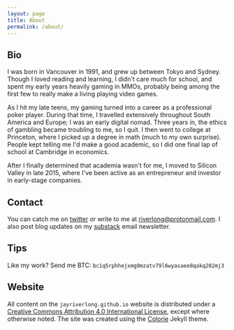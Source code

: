 ```yaml
---
layout: page
title: About
permalink: /about/
---
```


## Bio

I was born in Vancouver in 1991, and grew up between Tokyo and Sydney.
Though I loved reading and learning, I didn't care much for school, and spent my early years heavily gaming in MMOs,
probably being among the first few to really make a living playing video games.

As I hit my late teens, my gaming turned into a career as a professional poker player.
During that time, I travelled extensively throughout South America and Europe; I was an early digital nomad.
Three years in, the ethics of gambling became troubling to me, so I quit. I then went to college at
Princeton, where I picked up a degree in math (much to my own surprise). People kept telling me I'd
make a good academic, so I did one final lap of school at Cambridge in economics.

After I finally determined that academia wasn't for me, I moved to Silicon Valley in late 2015, where I've been active
as an entrepreneur and investor in early-stage companies.

## Contact

You can catch me on [twitter](https://twitter.com/jayriverlong) or write to me at [riverlong@protonmail.com](mailto:riverlong@protonmail.com).
I also post blog updates on my [substack](https://jayriverlong.substack.com/) email newsletter.

## Tips

Like my work? Send me BTC: `bc1q5rphhejxmg0mzatv79l6wyasaee8qakq202mj3`

## Website

All content on the `jayriverlong.github.io` website is distributed under a <a href="https://creativecommons.org/licenses/by/4.0/">Creative Commons Attribution 4.0 International License</a>, except where otherwise noted. The site was created using the <a href='https://github.com/ronv/colorie'>Colorie</a> Jekyll theme.
